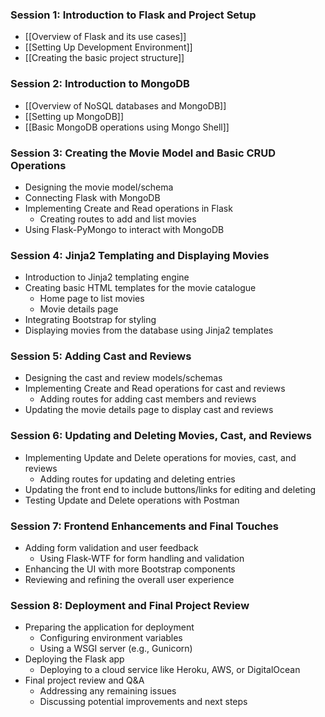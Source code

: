 ### Session 1: Introduction to Flask and Project Setup

- [[Overview of Flask and its use cases]]
- [[Setting Up Development Environment]]
- [[Creating the basic project structure]]
### Session 2: Introduction to MongoDB

- [[Overview of NoSQL databases and MongoDB]]
- [[Setting up MongoDB]]
- [[Basic MongoDB operations using Mongo Shell]]

### Session 3: Creating the Movie Model and Basic CRUD Operations

- Designing the movie model/schema
- Connecting Flask with MongoDB
- Implementing Create and Read operations in Flask
    - Creating routes to add and list movies
- Using Flask-PyMongo to interact with MongoDB

### Session 4: Jinja2 Templating and Displaying Movies

- Introduction to Jinja2 templating engine
- Creating basic HTML templates for the movie catalogue
    - Home page to list movies
    - Movie details page
- Integrating Bootstrap for styling
- Displaying movies from the database using Jinja2 templates

### Session 5: Adding Cast and Reviews

- Designing the cast and review models/schemas
- Implementing Create and Read operations for cast and reviews
    - Adding routes for adding cast members and reviews
- Updating the movie details page to display cast and reviews

### Session 6: Updating and Deleting Movies, Cast, and Reviews

- Implementing Update and Delete operations for movies, cast, and reviews
    - Adding routes for updating and deleting entries
- Updating the front end to include buttons/links for editing and deleting
- Testing Update and Delete operations with Postman

### Session 7: Frontend Enhancements and Final Touches

- Adding form validation and user feedback
    - Using Flask-WTF for form handling and validation
- Enhancing the UI with more Bootstrap components
- Reviewing and refining the overall user experience

### Session 8: Deployment and Final Project Review

- Preparing the application for deployment
    - Configuring environment variables
    - Using a WSGI server (e.g., Gunicorn)
- Deploying the Flask app
    - Deploying to a cloud service like Heroku, AWS, or DigitalOcean
- Final project review and Q&A
    - Addressing any remaining issues
    - Discussing potential improvements and next steps